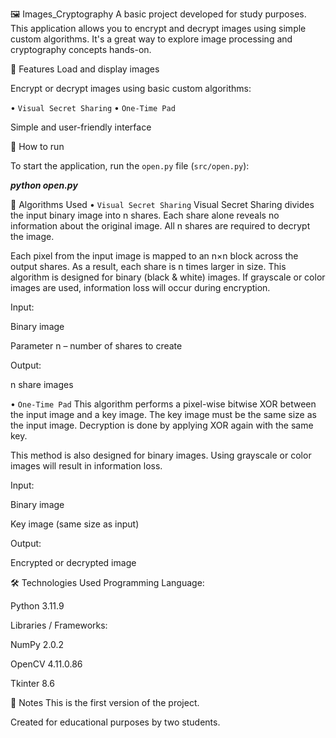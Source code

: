 🖼️ Images_Cryptography
A basic project developed for study purposes. This application allows you to encrypt and decrypt images using simple custom algorithms. It's a great way to explore image processing and cryptography concepts hands-on.

🚀 Features
Load and display images

Encrypt or decrypt images using basic custom algorithms:

• `Visual Secret Sharing`
• `One-Time Pad`

Simple and user-friendly interface 

🚀 How to run

   To start the application, run the `open.py` file (`src/open.py`):

   ***python open.py***
   

🔐 Algorithms Used
• `Visual Secret Sharing`
  Visual Secret Sharing divides the input binary image into n shares.
  Each share alone reveals no information about the original image.
  All n shares are required to decrypt the image.
  
  Each pixel from the input image is mapped to an n×n block across the output shares.
  As a result, each share is n times larger in size.
  This algorithm is designed for binary (black & white) images.
  If grayscale or color images are used, information loss will occur during encryption.
  
  Input:
  
  Binary image
  
  Parameter n – number of shares to create
  
  Output:
  
  n share images

• `One-Time Pad`
  This algorithm performs a pixel-wise bitwise XOR between the input image and a key image.
  The key image must be the same size as the input image.
  Decryption is done by applying XOR again with the same key.
  
  This method is also designed for binary images.
  Using grayscale or color images will result in information loss.
  
  Input:
  
  Binary image
  
  Key image (same size as input)
  
  Output:
  
  Encrypted or decrypted image

🛠️ Technologies Used
Programming Language:

Python 3.11.9

Libraries / Frameworks:

NumPy 2.0.2

OpenCV 4.11.0.86

Tkinter 8.6

📌 Notes
This is the first version of the project.

Created for educational purposes by two students.

